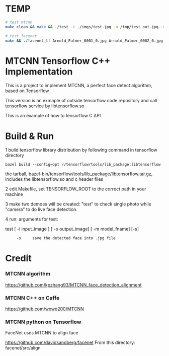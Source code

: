 # TEMP

```bash 
# test mtcnn
make clean && make && ./test -i ./imgs/test.jpg -o /tmp/test_out.jpg -m models/mtcnn_frozen_model.pb -s

# test facenet
make && ./facenet_tf Arnold_Palmer_0001_0.jpg Arnold_Palmer_0002_0.jpg
```


# MTCNN Tensorflow C++ Implementation

This is a project to implement MTCNN, a perfect face detect algorithm, based on Tensorflow

This version is an exmaple of outside tensorflow code repository and call tensorflow service by libtensorflow.so

This is an example of how to tensorflow C API

# Build & Run

1 build tensorflow library distribution by following command in tensorflow directory
   
    bazel build --config=opt //tensorflow/tools/lib_package:libtensorflow

  the tarball, bazel-bin/tensorflow/tools/lib_package/libtensorflow.tar.gz, includes the libtensorflow.so and c header files 
  
2 edit Makefile, set TENSORFLOW_ROOT to the correct path in your machine

3  make
   two demoes will be created: "test" to check single photo while "camera" to do live face detection.

 
4 run: 
   arguments for test:

   test [ -i input_image ] [ -o output_image]  [ -m model_fname] [-s]

         -s     save the detected face into .jpg file  

   



# Credit

### MTCNN algorithm

https://github.com/kpzhang93/MTCNN_face_detection_alignment

### MTCNN C++ on Caffe

https://github.com/wowo200/MTCNN

### MTCNN python on Tensorflow 

FaceNet uses MTCNN to align face

https://github.com/davidsandberg/facenet
From this directory:
  facenet/src/align


